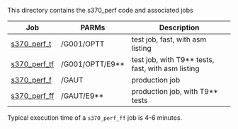 This directory contains the s370_perf code and associated jobs

| Job      | PARMs | Description |
| -------- | ----- | ----------- |
| [s370_perf_t](s370_perf_t.JES)   | /G001/OPTT      | test job, fast, with asm listing |
| [s370_perf_tf](s370_perf_tf.JES) | /G001/OPTT/E9** | test job, with T9** tests, fast, with asm listing |
| [s370_perf_f](s370_perf_f.JES)   | /GAUT           | production job |
| [s370_perf_ff](s370_perf_ff.JES) | /GAUT/E9**      | production job, with T9** tests |

Typical execution time of a `s370_perf_ff` job is 4-6 minutes.
